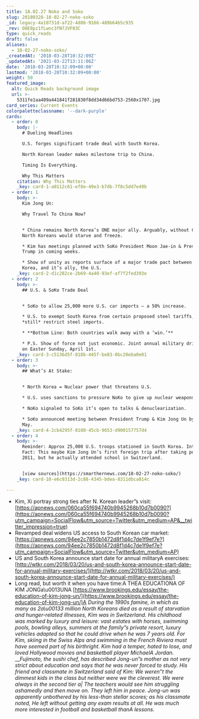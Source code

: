 ```yaml
---
title: 18.02.27 Noko and Soko
slug: 20180328-18-02-27-noko-soko
_id: legacy-4a10731d-af22-4d86-9166-489b64b5c935
_rev: O8E8pz1fLwnc3fN7JVF03C
type: quick_reads
draft: false
aliases:
  - 18-02-27-noko-soko/
_createdAt: '2018-03-28T10:32:09Z'
_updatedAt: '2021-03-22T13:11:06Z'
date: '2018-03-28T10:32:09+00:00'
lastmod: '2018-03-28T10:32:09+00:00'
weight: 50
featured_image:
  alt: Quick Reads background image
  url: >-
    5311fe1aa409a441841f281830f8dd34d66bd753-2560x1707.jpg
card_series: Current Events
colorpaletteclassname: '--dark-purple'
cards:
  - order: 0
    body: |-
      # Dueling Headlines

      U.S. forges significant trade deal with South Korea.

      North Korean leader makes milestone trip to China.

      Timing Is Everything.

      Why This Matters
    citation: Why This Matters
    _key: card-1-a0112c61-ef8e-49e3-b7db-7f8c5dd7e49b
  - order: 1
    body: >-
      Kim Jong Un:  

      Why Travel To China Now?


      * China remains North Korea’s ONE major ally. Arguably, without China,
      North Koreans would starve and freeze.

      * Kim has meetings planned with SoKo President Moon Jae-in & President
      Trump in coming weeks.

      * Show of unity as reports surface of a major trade pact between South
      Korea, and it’s ally, the U.S.
    _key: card-2-d1c282ce-2b69-4a40-93ef-af7f2fed393e
  - order: 2
    body: >-
      ## U.S. & SoKo Trade Deal


      * SoKo to allow 25,000 more U.S. car imports – a 50% increase.

      * U.S. to exempt South Korea from certain proposed steel tariffs, but will
      *still* restrict steel imports.

      * **Bottom Line: Both countries walk away with a ‘win.’**

      * P.S. Show of force not just economic. Joint annual military drills begin
      on Easter Sunday, April 1st.
    _key: card-3-c5136d5f-818b-445f-be83-0bc20eba0e01
  - order: 3
    body: >-
      ## What’s At Stake:


      * North Korea = Nuclear power that threatens U.S.

      * U.S. uses sanctions to pressure NoKo to give up nuclear weapons program.

      * NoKo signaled to SoKo it’s open to talks & denuclearization.

      * SoKo announced meeting between President Trump & Kim Jong Un by end of
      May.
    _key: card-4-2cb4295f-8180-45cb-9653-d900157757d4
  - order: 4
    body: >-
      Reminder: Approx 25,000 U.S. troops stationed in South Korea. Interesting
      Fact: This maybe Kim Jong Un’s first foreign trip after taking power in
      2011, but he actually attended school in Switzerland.


      [view sources](https://smarthernews.com/18-02-27-noko-soko/)
    _key: card-10-e6c0313d-2c88-4345-bdea-8311dbca814c

---
```

* Kim, Xi portray strong ties after N. Korean leader”s visit: [https://apnews.com/060ca55f694740b9945268b10d7b0090?](https://apnews.com/060ca55f694740b9945268b10d7b0090?utm_campaign=SocialFlow&utm_source=Twitter&utm_medium=AP&__twitter_impression=true)
* Revamped deal widens US access to South Korean car market: [https://apnews.com/94ee2c7850b1472d8f1d4c7de1f9ef7e?](https://apnews.com/94ee2c7850b1472d8f1d4c7de1f9ef7e?utm_campaign=SocialFlow&utm_source=Twitter&utm_medium=AP)
* US and South Korea announce start date for annual militaryA exercises: [http://wtkr.com/2018/03/20/us-and-south-korea-announce-start-date-for-annual-military-exercises/](http://wtkr.com/2018/03/20/us-and-south-korea-announce-start-date-for-annual-military-exercises/)
* Long read, but worth it when you have time:A THEA EDUCATIONA OF KIM JONGa\u0013UNA [https://www.brookings.edu/essay/the-education-of-kim-jong-un/](https://www.brookings.edu/essay/the-education-of-kim-jong-un/)A _During the 1990s famine, in which as many as 2a\u00133 million North Koreans died as a result of starvation and hunger-related illnesses, Kim was in Switzerland. His childhood was marked by luxury and leisure: vast estates with horses, swimming pools, bowling alleys, summers at the family”s private resort, luxury vehicles adapted so that he could drive when he was 7 years old. For Kim, skiing in the Swiss Alps and swimming in the French Riviera must have seemed part of his birthright. Kim had a temper, hated to lose, and loved Hollywood movies and basketball player MichaelA Jordan._  
___Fujimoto, the sushi chef, has described Jong-un”s mother as not very strict about education and says that he was never forced to study. His friend and classmate in Switzerland said of Kim: We weren”t the dimmest kids in the class but neither were we the cleverest. We were always in the second tier a| The teachers would see him struggling ashamedly and then move on. They left him in peace. Jong-un was apparently unbothered by his less-than stellar scores; as his classmate noted, He left without getting any exam results at all. He was much more interested in football and basketball thanA lessons._